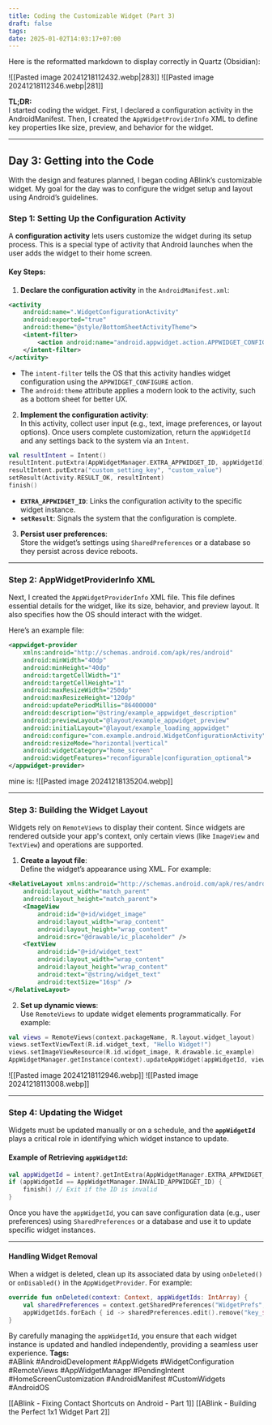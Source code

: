 ```yaml
---
title: Coding the Customizable Widget (Part 3)
draft: false
tags: 
date: 2025-01-02T14:03:17+07:00
---
```

Here is the reformatted markdown to display correctly in Quartz (Obsidian):


![[Pasted image 20241218112432.webp|283]]
![[Pasted image 20241218112346.webp|281]]

**TL;DR:**  
I started coding the widget. First, I declared a configuration activity in the AndroidManifest. Then, I created the `AppWidgetProviderInfo` XML to define key properties like size, preview, and behavior for the widget.

---

## **Day 3: Getting into the Code**

With the design and features planned, I began coding ABlink’s customizable widget. My goal for the day was to configure the widget setup and layout using Android’s guidelines.

### Step 1: Setting Up the Configuration Activity

A **configuration activity** lets users customize the widget during its setup process. This is a special type of activity that Android launches when the user adds the widget to their home screen.

#### **Key Steps:**

1. **Declare the configuration activity** in the `AndroidManifest.xml`:

```xml
<activity
    android:name=".WidgetConfigurationActivity"
    android:exported="true"
    android:theme="@style/BottomSheetActivityTheme">
    <intent-filter>
        <action android:name="android.appwidget.action.APPWIDGET_CONFIGURE" />
    </intent-filter>
</activity>
````

- The `intent-filter` tells the OS that this activity handles widget configuration using the `APPWIDGET_CONFIGURE` action.
- The `android:theme` attribute applies a modern look to the activity, such as a bottom sheet for better UX.

2. **Implement the configuration activity**:  
    In this activity, collect user input (e.g., text, image preferences, or layout options). Once users complete customization, return the `appWidgetId` and any settings back to the system via an `Intent`.

```kotlin
val resultIntent = Intent()
resultIntent.putExtra(AppWidgetManager.EXTRA_APPWIDGET_ID, appWidgetId)
resultIntent.putExtra("custom_setting_key", "custom_value")
setResult(Activity.RESULT_OK, resultIntent)
finish()
```

- **`EXTRA_APPWIDGET_ID`**: Links the configuration activity to the specific widget instance.
- **`setResult`**: Signals the system that the configuration is complete.

3. **Persist user preferences**:  
    Store the widget’s settings using `SharedPreferences` or a database so they persist across device reboots.

---

### Step 2: AppWidgetProviderInfo XML

Next, I created the `AppWidgetProviderInfo` XML file. This file defines essential details for the widget, like its size, behavior, and preview layout. It also specifies how the OS should interact with the widget.

Here’s an example file:

```xml
<appwidget-provider
    xmlns:android="http://schemas.android.com/apk/res/android"
    android:minWidth="40dp"
    android:minHeight="40dp"
    android:targetCellWidth="1"
    android:targetCellHeight="1"
    android:maxResizeWidth="250dp"
    android:maxResizeHeight="120dp"
    android:updatePeriodMillis="86400000"
    android:description="@string/example_appwidget_description"
    android:previewLayout="@layout/example_appwidget_preview"
    android:initialLayout="@layout/example_loading_appwidget"
    android:configure="com.example.android.WidgetConfigurationActivity"
    android:resizeMode="horizontal|vertical"
    android:widgetCategory="home_screen"
    android:widgetFeatures="reconfigurable|configuration_optional">
</appwidget-provider>
```

mine is:
![[Pasted image 20241218135204.webp]]

---

### Step 3: Building the Widget Layout

Widgets rely on `RemoteViews` to display their content. Since widgets are rendered outside your app's context, only certain views (like `ImageView` and `TextView`) and operations are supported.

1. **Create a layout file**:  
    Define the widget’s appearance using XML. For example:

```xml
<RelativeLayout xmlns:android="http://schemas.android.com/apk/res/android"
    android:layout_width="match_parent"
    android:layout_height="match_parent">
    <ImageView
        android:id="@+id/widget_image"
        android:layout_width="wrap_content"
        android:layout_height="wrap_content"
        android:src="@drawable/ic_placeholder" />
    <TextView
        android:id="@+id/widget_text"
        android:layout_width="wrap_content"
        android:layout_height="wrap_content"
        android:text="@string/widget_text"
        android:textSize="16sp" />
</RelativeLayout>
```

2. **Set up dynamic views**:  
    Use `RemoteViews` to update widget elements programmatically. For example:

```kotlin
val views = RemoteViews(context.packageName, R.layout.widget_layout)
views.setTextViewText(R.id.widget_text, "Hello Widget!")
views.setImageViewResource(R.id.widget_image, R.drawable.ic_example)
AppWidgetManager.getInstance(context).updateAppWidget(appWidgetId, views)
```

![[Pasted image 20241218112946.webp]] ![[Pasted image 20241218113008.webp]]

---

### Step 4: Updating the Widget

Widgets must be updated manually or on a schedule, and the **`appWidgetId`** plays a critical role in identifying which widget instance to update.

#### Example of Retrieving `appWidgetId`:

```kotlin
val appWidgetId = intent?.getIntExtra(AppWidgetManager.EXTRA_APPWIDGET_ID, AppWidgetManager.INVALID_APPWIDGET_ID)
if (appWidgetId == AppWidgetManager.INVALID_APPWIDGET_ID) {
    finish() // Exit if the ID is invalid
}
```

Once you have the `appWidgetId`, you can save configuration data (e.g., user preferences) using `SharedPreferences` or a database and use it to update specific widget instances.

---

#### Handling Widget Removal

When a widget is deleted, clean up its associated data by using `onDeleted()` or `onDisabled()` in the `AppWidgetProvider`. For example:

```kotlin
override fun onDeleted(context: Context, appWidgetIds: IntArray) {
    val sharedPreferences = context.getSharedPreferences("WidgetPrefs", Context.MODE_PRIVATE)
    appWidgetIds.forEach { id -> sharedPreferences.edit().remove("key_$id").apply() }
}
```

By carefully managing the `appWidgetId`, you ensure that each widget instance is updated and handled independently, providing a seamless user experience.
**Tags:**  
#ABlink #AndroidDevelopment #AppWidgets #WidgetConfiguration #RemoteViews #AppWidgetManager #PendingIntent #HomeScreenCustomization #AndroidManifest #CustomWidgets #AndroidOS

[[ABlink - Fixing Contact Shortcuts on Android - Part 1]]
[[ABlink - Building the Perfect 1x1 Widget Part 2]]
